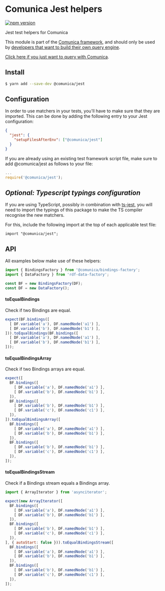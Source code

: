 # Comunica Jest helpers

[![npm version](https://badge.fury.io/js/%40comunica%2Fjest.svg)](https://www.npmjs.com/package/@comunica/jest)

Jest test helpers for Comunica

This module is part of the [Comunica framework](https://github.com/comunica/comunica),
and should only be used by [developers that want to build their own query engine](https://comunica.dev/docs/modify/).

[Click here if you just want to query with Comunica](https://comunica.dev/docs/query/).

## Install

```bash
$ yarn add --save-dev @comunica/jest
```

## Configuration

In order to use matchers in your tests,
you'll have to make sure that they are imported.
This can be done by adding the following entry to your Jest configuration:
```json
{
  "jest": {
    "setupFilesAfterEnv": ["@comunica/jest"]
  }
}
```

If you are already using an existing test framework script file,
make sure to add @comunica/jest as follows to your file:
```javascript
...
require('@comunica/jest');
```

## _Optional: Typescript typings configuration_

If you are using TypeScript, possibly in combination with [ts-jest](https://www.npmjs.com/package/ts-jest),
you will need to import the typings of this package to make the TS compiler recognise the new matchers.

For this, include the following import at the top of each applicable test file:
```
import "@comunica/jest";
```

## API

All examples below make use of these helpers:

```js
import { BindingsFactory } from '@comunica/bindings-factory';
import { DataFactory } from 'rdf-data-factory';

const BF = new BindingsFactory(DF);
const DF = new DataFactory();
```

#### toEqualBindings

Check if two Bindings are equal.

```js
expect(BF.bindings([
  [ DF.variable('a'), DF.namedNode('a1') ],
  [ DF.variable('b'), DF.namedNode('b1') ],
])).toEqualBindings(BF.bindings([
  [ DF.variable('a'), DF.namedNode('a1') ],
  [ DF.variable('b'), DF.namedNode('b1') ],
]));
```

#### toEqualBindingsArray

Check if two Bindings arrays are equal.

```js
expect([
  BF.bindings([
    [ DF.variable('a'), DF.namedNode('a1') ],
    [ DF.variable('b'), DF.namedNode('b1') ],
  ]),
  BF.bindings([
    [ DF.variable('b'), DF.namedNode('b1') ],
    [ DF.variable('c'), DF.namedNode('c1') ],
  ]),
]).toEqualBindingsArray([
  BF.bindings([
    [ DF.variable('a'), DF.namedNode('a1') ],
    [ DF.variable('b'), DF.namedNode('b1') ],
  ]),
  BF.bindings([
    [ DF.variable('b'), DF.namedNode('b1') ],
    [ DF.variable('c'), DF.namedNode('c1') ],
  ]),
]);
```

#### toEqualBindingsStream

Check if a Bindings stream equals a Bindings array.

```js
import { ArrayIterator } from 'asynciterator';

expect(new ArrayIterator([
  BF.bindings([
    [ DF.variable('a'), DF.namedNode('a1') ],
    [ DF.variable('b'), DF.namedNode('b1') ],
  ]),
  BF.bindings([
    [ DF.variable('b'), DF.namedNode('b1') ],
    [ DF.variable('c'), DF.namedNode('c1') ],
  ]),
], { autoStart: false })).toEqualBindingsStream([
  BF.bindings([
    [ DF.variable('a'), DF.namedNode('a1') ],
    [ DF.variable('b'), DF.namedNode('b1') ],
  ]),
  BF.bindings([
    [ DF.variable('b'), DF.namedNode('b1') ],
    [ DF.variable('c'), DF.namedNode('c1') ],
  ]),
]);
```
